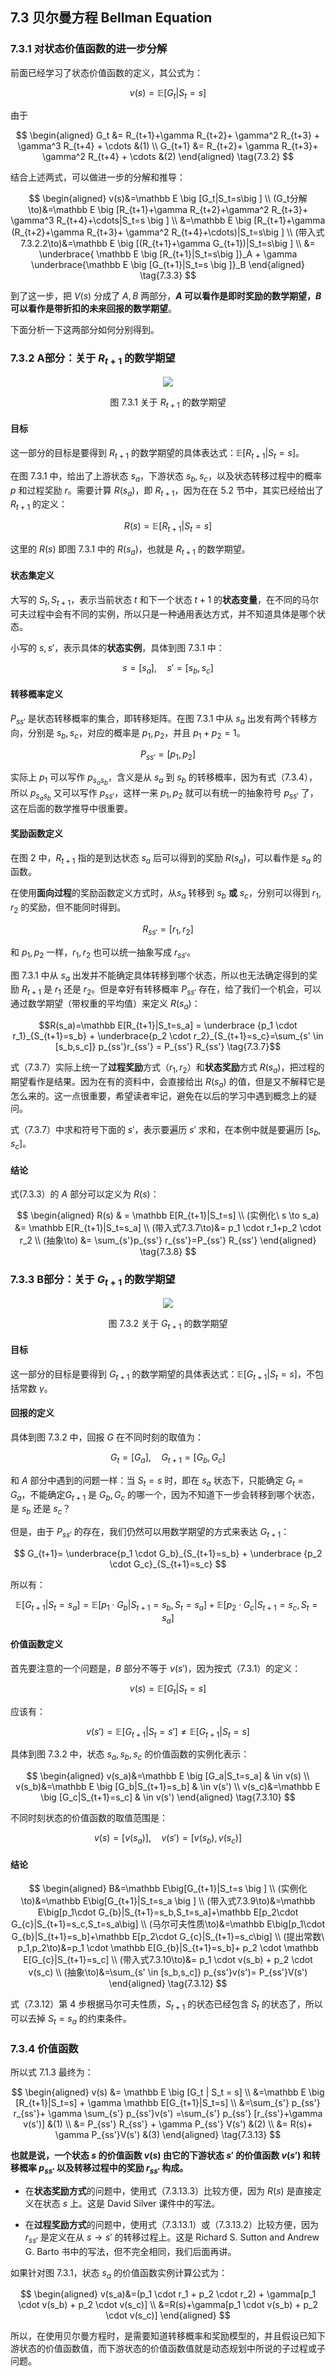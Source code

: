 
## 7.3 贝尔曼方程 Bellman Equation

### 7.3.1 对状态价值函数的进一步分解

前面已经学习了状态价值函数的定义，其公式为：

$$
v(s) = \mathbb E \big [G_t | S_t = s]
\tag{7.3.1}
$$

由于

$$
\begin{aligned}
G_t &= R_{t+1}+\gamma R_{t+2}+ \gamma^2 R_{t+3} + \gamma^3 R_{t+4} + \cdots &(1)
\\
G_{t+1} &= R_{t+2}+ \gamma R_{t+3}+ \gamma^2 R_{t+4} + \cdots &(2)
\end{aligned}
\tag{7.3.2}
$$

结合上述两式，可以做进一步的分解和推导：

$$
\begin{aligned}
v(s)&=\mathbb E \big [G_t|S_t=s\big ]
\\
(G_t分解\to)&=\mathbb E \big [R_{t+1}+\gamma R_{t+2}+\gamma^2 R_{t+3}+ \gamma^3 R_{t+4}+\cdots|S_t=s \big ]
\\
&=\mathbb E \big [R_{t+1}+\gamma (R_{t+2}+\gamma R_{t+3}+ \gamma^2 R_{t+4}+\cdots)|S_t=s\big ]
\\
(带入式7.3.2.2\to)&=\mathbb E \big [(R_{t+1}+\gamma G_{t+1})|S_t=s\big ]
\\
&= \underbrace{ \mathbb E \big [R_{t+1}|S_t=s\big ]}_A + \gamma \underbrace{\mathbb E \big [G_{t+1}|S_t=s \big ]}_B
\end{aligned}
\tag{7.3.3}
$$

到了这一步，把 $V(s)$ 分成了 $A,B$ 两部分，**$A$ 可以看作是即时奖励的数学期望，$B$ 可以看作是带折扣的未来回报的数学期望**。

下面分析一下这两部分如何分别得到。


### 7.3.2 A部分：关于 $R_{t+1}$ 的数学期望

<center>
<img src="./img/Bellman-Rs.png">

图 7.3.1 关于 $R_{t+1}$ 的数学期望
</center>

#### 目标

这一部分的目标是要得到 $R_{t+1}$ 的数学期望的具体表达式：$\mathbb E \big [R_{t+1}|S_t=s\big ]$。

在图 7.3.1 中，给出了上游状态 $s_a$，下游状态 $s_b,s_c$，以及状态转移过程中的概率 $p$ 和过程奖励 $r$。需要计算 $R(s_a)$，即 $R_{t+1}$，因为在在 5.2 节中，其实已经给出了 $R_{t+1}$ 的定义：

$$
R(s)=\mathbb E[R_{t+1}|S_t=s] \tag{由式5.2.3}
$$

这里的 $R(s)$ 即图 7.3.1 中的 $R(s_a)$，也就是 $R_{t+1}$ 的数学期望。

#### 状态集定义

大写的 $S_t,S_{t+1}$，表示当前状态 $t$ 和下一个状态 $t+1$ 的**状态变量**，在不同的马尔可夫过程中会有不同的实例，所以只是一种通用表达方式，并不知道具体是哪个状态。

小写的 $s,s'$，表示具体的**状态实例**，具体到图 7.3.1 中：

$$
s = [s_a], \quad s' = [s_b,s_c] \tag{7.3.4}
$$

#### 转移概率定义

$P_{ss'}$ 是状态转移概率的集合，即转移矩阵。在图 7.3.1 中从 $s_a$ 出发有两个转移方向，分别是 $s_b,s_c$，对应的概率是 $p_1,p_2$，并且 $p_1+p_2=1$。

$$
P_{ss'}=[p_1,p_2] \tag{7.3.5}
$$

实际上 $p_1$ 可以写作 $p_{s_a s_b}$，含义是从 $s_a$ 到 $s_b$ 的转移概率，因为有式（7.3.4），所以 $p_{s_a s_b}$ 又可以写作 $p_{ss'}$，这样一来 $p_1,p_2$ 就可以有统一的抽象符号  $p_{ss'}$ 了，这在后面的数学推导中很重要。

#### 奖励函数定义

在图 2 中，$R_{t+1}$ 指的是到达状态 $s_a$ 后可以得到的奖励 $R(s_a)$，可以看作是 $s_a$ 的函数。

在使用**面向过程**的奖励函数定义方式时，从$s_a$ 转移到 $s_b$ **或** $s_c$，分别可以得到 $r_1,r_2$ 的奖励，但不能同时得到。

$$
R_{ss'}=[r_1,r_2] \tag{7.3.6}
$$

和 $p_1,p_2$ 一样，$r_1,r_2$ 也可以统一抽象写成 $r_{ss'}$。

图 7.3.1 中从 $s_a$ 出发并不能确定具体转移到哪个状态，所以也无法确定得到的奖励 $R_{t+1}$ 是 $r_1$ 还是 $r_2$。但是幸好有转移概率 $P_{ss'}$ 存在，给了我们一个机会，可以通过数学期望（带权重的平均值）来定义 $R(s_a)$：

$$R(s_a)=\mathbb E[R_{t+1}|S_t=s_a] = \underbrace {p_1 \cdot r_1}_{S_{t+1}=s_b} + \underbrace{p_2 \cdot r_2}_{S_{t+1}=s_c}=\sum_{s' \in [s_b,s_c]} p_{ss'}r_{ss'} = P_{ss'} R_{ss'} \tag{7.3.7}$$

式（7.3.7）实际上统一了**过程奖励**方式（$r_1,r_2$）和**状态奖励**方式 $R(s_a)$，把过程的期望看作是结果。因为在有的资料中，会直接给出 $R(s_a)$ 的值，但是又不解释它是怎么来的。这一点很重要，希望读者牢记，避免在以后的学习中遇到概念上的疑问。

式（7.3.7）中求和符号下面的 $s'$，表示要遍历 $s'$ 求和，在本例中就是要遍历 [$s_b,s_c$]。

#### 结论

式(7.3.3）的 $A$ 部分可以定义为 $R(s)$：

$$
\begin{aligned}
R(s) & = \mathbb E[R_{t+1}|S_t=s]
\\
(实例化\ s \to s_a) &= \mathbb E[R_{t+1}|S_t=s_a]
\\
(带入式7.3.7\to)&= p_1 \cdot  r_1+p_2 \cdot r_2
\\
(抽象\to) &= \sum_{s'}p_{ss'} r_{ss'}=P_{ss'} R_{ss'}
\end{aligned}
\tag{7.3.8}
$$

### 7.3.3 B部分：关于 $G_{t+1}$ 的数学期望

<center>
<img src="./img/Bellman-G.png">

图 7.3.2 关于 $G_{t+1}$ 的数学期望
</center>

#### 目标

这一部分的目标是要得到 $G_{t+1}$ 的数学期望的具体表达式：$\mathbb E \big [G_{t+1}|S_t=s\big ]$，不包括常数 $\gamma$。

#### 回报的定义

具体到图 7.3.2 中，回报 $G$ 在不同时刻的取值为：

$$
G_t=[G_a],\quad G_{t+1}=[G_b,G_c]
$$

和 $A$ 部分中遇到的问题一样：当 $S_t=s$ 时，即在 $s_a$ 状态下，只能确定 $G_{t}=G_a$，不能确定$G_{t+1}$ 是 $G_b,G_c$ 的哪一个，因为不知道下一步会转移到哪个状态，是 $s_b$ 还是 $s_c$？

但是，由于 $P_{ss'}$ 的存在，我们仍然可以用数学期望的方式来表达 $G_{t+1}$：

$$
G_{t+1}= \underbrace{p_1 \cdot G_b}_{S_{t+1}=s_b} + \underbrace {p_2 \cdot G_c}_{S_{t+1}=s_c}
$$

所以有：

$$
\mathbb E \big [ G_{t+1} | S_t=s_a\big ]=\mathbb E\big [ p_1 \cdot G_b|S_{t+1}=s_b,S_t=s_a] + \mathbb E \big [p_2 \cdot G_c|S_{t+1}=s_c,S_t=s_a\big ] \tag{7.3.9}
$$

#### 价值函数定义

首先要注意的一个问题是，$B$ 部分不等于 $v(s')$，因为按式（7.3.1）的定义：

$$
v(s) = \mathbb E \big [G_t | S_t = s]
$$

应该有：

$$
v(s') = \mathbb E \big [G_{t+1} | S_t = s']\ne \mathbb E[G_{t+1}|S_t=s]
$$

具体到图 7.3.2 中，状态 $s_a, s_b, s_c$ 的价值函数的实例化表示：

$$
\begin{aligned}
v(s_a)&=\mathbb E \big [G_a|S_t=s_a] & \in v(s)
\\
v(s_b)&=\mathbb E \big [G_b|S_{t+1}=s_b] & \in v(s')
\\
v(s_c)&=\mathbb E \big [G_c|S_{t+1}=s_c] & \in v(s')
\end{aligned}
\tag{7.3.10}
$$

不同时刻状态的价值函数的取值范围是：

$$
v(s)=[v(s_a)], \quad v(s')=[v(s_b),v(s_c)] \tag{7.3.11}
$$

#### 结论

$$
\begin{aligned}
B&=\mathbb E\big[G_{t+1}|S_t=s \big ] 
\\
(实例化\to)&=\mathbb E\big[G_{t+1}|S_t=s_a \big ] 
\\
(带入式7.3.9\to)&=\mathbb E\big[p_1\cdot G_{b}|S_{t+1}=s_b,S_t=s_a]+\mathbb E[p_2\cdot G_{c}|S_{t+1}=s_c,S_t=s_a\big]
\\
(马尔可夫性质\to)&=\mathbb E\big[p_1\cdot G_{b}|S_{t+1}=s_b]+\mathbb E[p_2\cdot G_{c}|S_{t+1}=s_c\big]
\\
(提出常数\ p_1,p_2\to)&=p_1 \cdot \mathbb E[G_{b}|S_{t+1}=s_b]+ p_2 \cdot \mathbb E[G_{c}|S_{t+1}=s_c]
\\
(带入式7.3.10\to)&= p_1 \cdot v(s_b) + p_2 \cdot v(s_c)
\\
(抽象\to)&=\sum_{s' \in [s_b,s_c]} p_{ss'}v(s')= P_{ss'}V(s')
\end{aligned}
\tag{7.3.12}
$$

式（7.3.12）第 4 步根据马尔可夫性质，$S_{t+1}$ 的状态已经包含 $S_t$ 的状态了，所以可以去掉 $S_t=s_a$ 的约束条件。

### 7.3.4 价值函数

所以式 7.1.3 最终为：

$$
\begin{aligned}
v(s) &= \mathbb E \big [G_t | S_t = s]
\\
&=\mathbb E \big [R_{t+1}|S_t=s] + \gamma \mathbb E[G_{t+1}|S_t=s]
\\
&=\sum_{s'} p_{ss'} r_{ss'}+ \gamma \sum_{s'} p_{ss'}v(s') =\sum_{s'} p_{ss'} [r_{ss'}+\gamma v(s')]  &(1)
\\
&= P_{ss'} R_{ss'} + \gamma P_{ss'} V(s') &(2)
\\
&= R(s)+ \gamma P_{ss'}V(s') &(3)
\end{aligned}
\tag{7.3.13}
$$

**也就是说，一个状态 $s$ 的价值函数 $v(s)$ 由它的下游状态 $s'$ 的价值函数 $v(s')$ 和转移概率 $p_{ss'}$ 以及转移过程中的奖励 $r_{ss'}$ 构成。**

- 在**状态奖励方式**的问题中，使用式（7.3.13.3）比较方便，因为 $R(s)$ 是直接定义在状态 $s$ 上。这是 David Silver 课件中的写法。

- 在**过程奖励方式**的问题中，使用式（7.3.13.1）或（7.3.13.2）比较方便，因为 $r_{ss'}$ 是定义在从 $s\to s'$ 的转移过程上。这是 Richard S. Sutton and Andrew G. Barto 书中的写法，但不完全相同，我们后面再讲。

如果针对图 7.3.1，状态 $s_a$ 的价值函数实例计算公式为：

$$
\begin{aligned}
v(s_a)&=(p_1 \cdot r_1 + p_2 \cdot r_2) + \gamma[p_1 \cdot v(s_b) + p_2 \cdot v(s_c)]
\\
&=R(s)+\gamma[p_1 \cdot v(s_b) + p_2 \cdot v(s_c)]
\end{aligned}
$$

所以，在使用贝尔曼方程时，是需要知道转移概率和奖励模型的，并且假设已知下游状态的价值函数值，而下游状态的价值函数值就是动态规划中所说的子过程或子问题。
